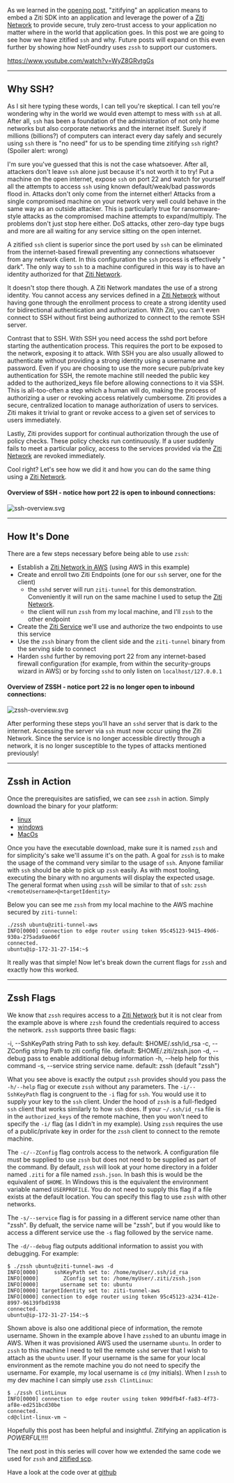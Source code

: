 As we learned in the [opening post][1], "zitifying" an application means to embed a Ziti SDK into an application and
leverage the power of a [Ziti Network][2] to provide secure, truly zero-trust access to your application no matter where
in the world that application goes. In this post we are going to see how we have zitified `ssh` and why. Future posts
will expand on this even further by showing how NetFoundry uses `zssh` to support our customers.

https://www.youtube.com/watch?v=WyZ8GRvtgGs

* * *

## Why SSH?

As I sit here typing these words, I can tell you're skeptical. I can tell you're wondering why in the world we would
even attempt to mess with `ssh` at all. After all, `ssh` has been a foundation of the administration of not only home
networks but also corporate networks and the internet itself. Surely if millions (billions?) of computers can interact
every day safely and securely using `ssh` there is "no need" for us to be spending time zitifying `ssh` right? (Spoiler
alert: wrong)

I'm sure you've guessed that this is not the case whatsoever. After all, attackers don't leave `ssh` alone just because
it's not worth it to try! Put a machine on the open internet, expose `ssh` on port 22 and watch for yourself all the
attempts to access `ssh` using known default/weak/bad passwords flood in. Attacks don't only come from the internet
either! Attacks from a single compromised machine on your network very well could behave in the same way as an outside
attacker. This is particularly true for ransomware-style attacks as the compromised machine attempts to expand/multiply.
The problems don't just stop here either. DoS attacks, other zero-day type bugs and more are all waiting for any service
sitting on the open internet.

A zitified `ssh` client is superior since the port used by `ssh` can be eliminated from the internet-based firewall
preventing any connections whatsoever from any network client. In this configuration the `ssh` process is effectively "
dark". The only way to `ssh` to a machine configured in this way is to have an identity authorized for
that [Ziti Network][2].

It doesn't stop there though. A Ziti Network mandates the use of a strong identity. You cannot access any services
defined in a [Ziti Network][2] without having gone through the enrollment process to create a strong identity used for
bidirectional authentication and authorization. With Ziti, you can't even connect to SSH without first being authorized
to connect to the remote SSH server.

Contrast that to SSH. With SSH you need access the sshd port before starting the authentication process. This requires
the port to be exposed to the network, exposing it to attack. With SSH you are also usually allowed to authenticate
without providing a strong identity using a username and password. Even if you are choosing to use the more secure
pub/private key authentication for SSH, the remote machine still needed the public key added to the authorized_keys file
before allowing connections to it via SSH. This is all-too-often a step which a human will do, making the process of
authorizing a user or revoking access relatively cumbersome. Ziti provides a secure, centralized location to manage
authorization of users to services. Ziti makes it trivial to grant or revoke access to a given set of services to users
immediately.

Lastly, Ziti provides support for continual authorization through the use of policy checks. These policy checks run
continuously. If a user suddenly fails to meet a particular policy, access to the services provided via
the [Ziti Network][2] are revoked immediately.

Cool right? Let's see how we did it and how you can do the same thing using a [Ziti Network][2].

#### Overview of SSH - notice how port 22 is open to inbound connections:

![ssh-overview.svg][3]

* * *

## How It's Done

There are a few steps necessary before being able to use `zssh`:

* Establish a [Ziti Network in AWS][4] (using AWS in this example)
* Create and enroll two Ziti Endpoints (one for our `ssh` server, one for the client)
    * the `sshd` server will run `ziti-tunnel` for this demonstration. Conveniently it will run on the same machine I
      used to setup the [Ziti Network][2].
    * the client will run `zssh` from my local machine, and I'll `zssh` to the other endpoint
* Create the [Ziti Service][5] we'll use and authorize the two endpoints to use this service
* Use the `zssh` binary from the client side and the `ziti-tunnel` binary from the serving side to connect
* Harden `sshd` further by removing port 22 from any internet-based firewall configuration (for example, from within the
  security-groups wizard in AWS) or by forcing `sshd` to only listen on `localhost/127.0.0.1`

#### Overview of ZSSH - notice port 22 is no longer open to inbound connections:

![zssh-overview.svg][6]

After performing these steps you'll have an `sshd` server that is dark to the internet. Accessing the server via `ssh`
must now occur using the Ziti Network. Since the service is no longer accessible directly through a network, it is no
longer susceptible to the types of attacks mentioned previously!

* * *

## Zssh in Action

Once the prerequisites are satisfied, we can see `zssh` in action. Simply download the binary for your platform:

* [linux][7]
* [windows][8]
* [MacOs][9]

Once you have the executable download, make sure it is named `zssh` and for simplicity's sake we'll assume it's on the
path. A goal for `zssh` is to make the usage of the command very similar to the usage of `ssh`. Anyone familiar
with `ssh` should be able to pick up `zssh` easily. As with most tooling, executing the binary with no arguments will
display the expected usage. The general format when using `zssh` will be similar to that
of `ssh`: `zssh <remoteUsername>@<targetIdentity>`

Below you can see me `zssh` from my local machine to the AWS machine secured by `ziti-tunnel`:

    ./zssh ubuntu@ziti-tunnel-aws
    INFO[0000] connection to edge router using token 95c45123-9415-49d6-930a-275ada9ae06f
    connected.
    ubuntu@ip-172-31-27-154:~$

It really was that simple! Now let's break down the current flags for `zssh` and exactly how this worked.

* * *

## Zssh Flags

We know that `zssh` requires access to a [Ziti Network][2] but it is not clear from the example above is where `zzsh`
found the credentials required to access the network. `zssh` supports three basic flags:

-i, --SshKeyPath string Path to ssh key. default: $HOME/.ssh/id_rsa -c, --ZConfig string Path to ziti config file.
default: $HOME/.ziti/zssh.json -d, --debug pass to enable additional debug information -h, --help help for this command
-s, --service string service name. default: zssh (default "zssh")

What you see above is exactly the output `zssh` provides should you pass the `-h/--help` flag or execute `zssh` without
any parameters. The `-i/--SshKeyPath` flag is congruent to the `-i` flag for `ssh`. You would use it to supply your key
to the `ssh` client. Under the hood of `zssh` is a full-fledged `ssh` client that works similarly to how `ssh` does. If
your `~/.ssh/id_rsa` file is in the `authorized_keys` of the remote machine, then you won't need to specify the `-i/`
flag (as I didn't in my example). Using `zssh` requires the use of a public/private key in order for the `zssh` client
to connect to the remote machine.

The `-c/--ZConfig` flag controls access to the network. A configuration file must be supplied to use `zssh` but does not
need to be supplied as part of the command. By default, `zssh` will look at your home directory in a folder
named `.ziti` for a file named `zssh.json`. In bash this is would be the equivalent of `$HOME`. In Windows this is the
equivalent the environment variable named `USERPROFILE`. You do not need to supply this flag if a file exists at the
default location. You can specify this flag to use `zssh` with other networks.

The `-s/--service` flag is for passing in a different service name other than "zssh". By defualt, the service name will
be "zssh", but if you would like to access a different service use the `-s` flag followed by the service name.

The `-d/--debug` flag outputs additional information to assist you with debugging. For example:

    $ ./zssh ubuntu@ziti-tunnel-aws -d
    INFO[0000]     sshKeyPath set to: /home/myUser/.ssh/id_rsa
    INFO[0000]        ZConfig set to: /home/myUser/.ziti/zssh.json
    INFO[0000]       username set to: ubuntu
    INFO[0000] targetIdentity set to: ziti-tunnel-aws
    INFO[0000] connection to edge router using token 95c45123-a234-412e-8997-96139fbd1938
    connected.
    ubuntu@ip-172-31-27-154:~$

Shown above is also one additional piece of information, the remote username. Shown in the example above I have `zssh`ed
to an ubuntu image in AWS. When it was provisioned AWS used the username `ubuntu`. In order to `zssh` to this machine I
need to tell the remote `sshd` server that I wish to attach as the `ubuntu` user. If your username is the same for your
local environment as the remote machine you do not need to specify the username. For example, my local username
is `cd` (my initials). When I `zssh` to my dev machine I can simply use `zssh ClintLinux`:

    $ ./zssh ClintLinux
    INFO[0000] connection to edge router using token 909dfb4f-fa83-4f73-af8e-ed251bcd30be
    connected.
    cd@clint-linux-vm ~

Hopefully this post has been helpful and insightful. Zitifying an application is *POWERFUL*!!!!

The next post in this series will cover how we extended the same code we used for `zssh` and [zitified scp][10].

Have a look at the code over at [github][11]

[1]: /articles/zitification/index.html

[2]: /ziti/overview.html#overview-of-a-ziti-network

[3]: /articles/zitification/zitifying-ssh/ssh-overview.svg

[4]: https://github.com/openziti/ziti/blob/release-next/quickstart/aws.md

[5]: /ziti/services/overview.html

[6]: /articles/zitification/zitifying-ssh/zssh-overview.svg

[7]: https://github.com/openziti-incubator/zssh/releases/latest/download/zssh-linux-amd64

[8]: https://github.com/openziti-incubator/zssh/releases/latest/download/zssh-windows-amd64.exe

[9]: https://github.com/openziti-incubator/zssh/releases/latest/download/zssh-macos-amd64

[10]: /articles/zitification/zitifying-scp/index.html

[11]: https://github.com/openziti-incubator/zssh/tree/main/zssh/zssh